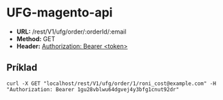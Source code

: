 # UFG-magento-api
- **URL:** /rest/V1/ufg/order/:orderId/:email
- **Method:** GET
- **Header:** [Authorization: Bearer \<token\>](https://devdocs.magento.com/guides/v2.3/get-started/authentication/gs-authentication.html#token-based-bearer-authentication)

## Príklad 
```curl -X GET "localhost/rest/V1/ufg/order/1/roni_cost@example.com" -H "Authorization: Bearer 1gu28vblwu64dgvej4y3bfg1cnut92dr"```

